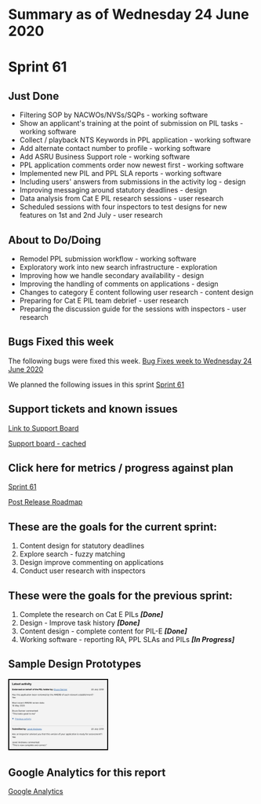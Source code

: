 # Summary as of Wednesday 24 June 2020 

# Sprint 61

## Just Done
* Filtering SOP by NACWOs/NVSs/SQPs - working software
* Show an applicant's training at the point of submission on PIL tasks - working software
* Collect / playback NTS Keywords in PPL application - working software
* Add alternate contact number to profile - working software
* Add ASRU Business Support role - working software
* PPL application comments order now newest first - working software
* Implemented new PIL and PPL SLA reports - working software
* Including users' answers from submissions in the activity log - design
* Improving messaging around statutory deadlines - design
* Data analysis from Cat E PIL research sessions - user research
* Scheduled sessions with four inspectors to test designs for new features on 1st and 2nd July - user research

## About to Do/Doing
* Remodel PPL submission workflow - working software
* Exploratory work into new search infrastructure - exploration
* Improving how we handle secondary availability - design
* Improving the handling of comments on applications - design
* Changes to category E content following user research - content design
* Preparing for Cat E PIL team debrief - user research 
* Preparing the discussion guide for the sessions with inspectors - user research

## Bugs Fixed this week
The following bugs were fixed this week.
[Bug Fixes week to Wednesday 24 June 2020](graphs/bugs24062020.png)

We planned the following issues in this sprint 
[Sprint 61](graphs/sprint24062020.png)

## Support tickets and known issues
[Link to Support Board](https://collaboration.homeoffice.gov.uk/jira/secure/RapidBoard.jspa?rapidView=1717&selectedIssue=ASSB-253)

[Support board - cached](graphs/supportBoard24062020.png)

## Click here for metrics / progress against plan
[Sprint 61](graphs/progress24062020.png)

[Post Release Roadmap](graphs/roadmap24062020.png)

## These are the goals for the current sprint:

1. Content design for statutory deadlines 
2. Explore search - fuzzy matching 
3. Design improve commenting on applications 
4. Conduct user research with inspectors

## These were the goals for the previous sprint:

1. Complete the research on Cat E PILs ***[Done]*** 
2. Design - Improve task history  ***[Done]***
3. Content design - complete content for PIL-E ***[Done]*** 
4. Working software - reporting RA, PPL SLAs and PILs ***[In Progress]***

## Sample Design Prototypes
<a href="graphs/proto1_24062020.png"><img src="graphs/proto1_24062020.png" alt="HTML5 Icon" width="200" style="border:2px solid black"></a>
<br>


## Google Analytics for this report
[Google Analytics](graphs/GA24062020.png)

